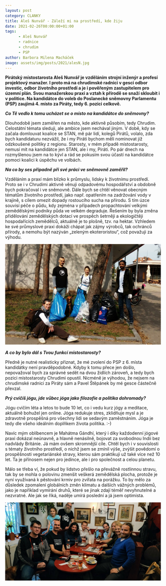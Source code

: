 ```yaml
---
layout: post
category: CLANKY
title: Aleš Nunvář - Záleží mi na prostředí, kde žiju
date: 2021-02-26T00:00:00+01:00
tags: 
      - Aleš Nunvář
      - radnice
      - chrudim
      - PSP
author: Barbora Milena Macháček
image: assets/img/posts/2021/alesN.jpg
---
```




**Pirátský místostarosta Aleš Nunvář je vzděláním strojní inženýr a profesí projektový manažer. I proto má na chrudimské radnici v gesci odbor investic, odbor životního prostředí a je i pověřeným zastupitelem pro územní plán. Svou manažerskou praxi a vztah k přírodě se snaží skloubit i v politice. Na kandidátce do voleb do Poslanecké sněmovny Parlamentu (PSP) zaujímá 4. místo za Piráty, tedy 6. pozici celkově.**

***Co Tě vedlo k tomu ucházet se o místo na kandidátce do sněmovny?***

Dlouhodobě jsem zaměřen na město, kde aktivně působím, tedy Chrudim. Celostátní témata sleduji, ale ambice jsem nechával jiným. V době, kdy se začala domlouvat koalice se STAN, mě pár lidí, kolegů Pirátů, volalo, zda bych kandidaturu nezvážil, že i my Piráti bychom měli nominovat již odzkoušené politiky z regionu. Starosty, v mém případě místostarosty, nemusí mít na kandidátce jen STAN, ale i my, Piráti. Po pár dnech na rozmyšlenou jsem na to kývl a rád se pokusím svou účastí na kandidátce pomoci koalici k úspěchu ve volbách.

***Na co by ses případně při své práci ve sněmovně zaměřil?***

Vzděláním a praxí mám blízko k průmyslu, lidsky k životnímu prostředí. Proto se i v Chrudimi aktivně věnuji odpadovému hospodářství a obdobně bych pokračoval i ve sněmovně. Dále bych se chtěl věnovat obecným tématům životního prostředí, jako např. opatřením na zadržování vody v krajině, s cílem omezit dopady rostoucího sucha na přírodu. S tím úzce souvisí péče o půdu, kdy zejména v případech propachtování velkými zemědělskými podniky půda ve velkém degraduje. Řešením by byla změna přidělování zemědělských dotací ve prospěch šetrněji a ekologičtěji hospodařících zemědělců, aktuálně je to plošně, tzv. na hektar. Vzhledem ke své průmyslové praxi dokáži chápat jak zájmy výrobců, tak ochránců přírody, a nemohu být nazýván „zeleným ekoteroristou“, což považuji za výhodu.

![Aleš Nunvář uklízí](/assets/img/posts/2021/alesN1.jpg)

***A co by bylo dál s Tvou funkcí místostarosty?***

Předně je nutné realisticky přiznat, že mé zvolení do PSP z 6. místa kandidátky není pravděpodobné. Kdyby k tomu přece jen došlo, nepovažoval bych za správné sedět na dvou židlích zároveň, a tedy bych pozici místostarosty Chrudimi opustil. Nicméně je výhodou, že nejsem na chrudimské radnici za Piráty sám a Pavel Štěpánek by mé gesce částečně převzal.

***Prý cvičíš jógu, jde vůbec jóga jako filozofie a politika dohromady?***

Jógu cvičím léta a letos to bude 10 let, co i vedu kurz jógy a meditace, aktuálně bohužel jen online. Jóga redukuje stres, zklidňuje mysl a je zdravotně prospěšná pro všechny lidi se sedavým zaměstnáním. Jóga je tedy dle všeho ideálním doplňkem života politika. :-)

Navíc mým oblíbencem je Mahátma Gándhí, který i díky každodenní jógové praxi dokázal neúnavně, a hlavně nenásilně, bojovat za svobodnou Indii bez nadvlády Británie. Já mám ovšem skromnější cíle. Chtěl bych i v souvislosti s tématy životního prostředí, o nichž jsem se zmínil výše, zvýšit povědomí o prospěšnosti vegetariánské stravy, kterou sám praktikuji už také více než 10 let. Ta je přínosem nejen pro jedince, ale i pro společnost a celou planetu.

Málo se třeba ví, že pokud by lidstvo přešlo na převážně rostlinnou stravu, tak by se mohla o polovinu zmenšit veškerá zemědělská plocha, protože je nyní využívaná k pěstování krmiv pro zvířata na porážku. To by mělo za důsledek zpomalení globálních změn klimatu a dalších vážných problémů, jako je například vymírání druhů, které se jinak zdají téměř nevyhnutelné a nezvratné. Ale jak se říká, naděje umírá poslední a já jsem optimista.

![Aleš Nunvář Piráti](/assets/img/posts/2021/alesN2.jpg)


